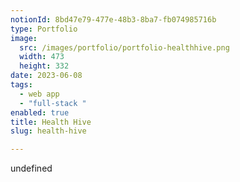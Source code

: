 ```yaml
---
notionId: 8bd47e79-477e-48b3-8ba7-fb074985716b
type: Portfolio
image:
  src: /images/portfolio/portfolio-healthhive.png
  width: 473
  height: 332
date: 2023-06-08
tags:
  - web app
  - "full-stack "
enabled: true
title: Health Hive
slug: health-hive

---
```

undefined